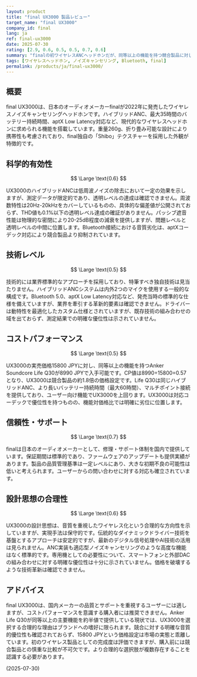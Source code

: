 ```yaml
---
layout: product
title: "final UX3000 製品レビュー"
target_name: "final UX3000"
company_id: final
lang: ja
ref: final-ux3000
date: 2025-07-30
rating: [2.9, 0.6, 0.5, 0.5, 0.7, 0.6]
summary: "finalの初ワイヤレスANCヘッドホンだが、同等以上の機能を持つ競合製品に対してコストパフォーマンスで劣る"
tags: [ワイヤレスヘッドホン, ノイズキャンセリング, Bluetooth, final]
permalink: /products/ja/final-ux3000/
---
```


## 概要

final UX3000は、日本のオーディオメーカーfinalが2022年に発売したワイヤレスノイズキャンセリングヘッドホンです。ハイブリッドANC、最大35時間のバッテリー持続時間、aptX Low Latency対応など、現代的なワイヤレスヘッドホンに求められる機能を搭載しています。重量260g、折り畳み可能な設計により携帯性も考慮されており、final独自の「Shibo」テクスチャーを採用した外観が特徴的です。

## 科学的有効性

$$ \Large \text{0.6} $$

UX3000のハイブリッドANCは低周波ノイズの除去において一定の効果を示しますが、測定データが限定的であり、透明レベルの達成は確認できません。周波数特性は20Hz-20kHzをカバーしているものの、具体的な偏差値が公開されておらず、THD値も0.1%以下の透明レベル達成の確証がありません。パッシブ遮音性能は物理的な密閉により20-25dB程度の減衰を提供しますが、問題レベルと透明レベルの中間に位置します。Bluetooth接続における音質劣化は、aptXコーデック対応により競合製品より抑制されています。

## 技術レベル

$$ \Large \text{0.5} $$

技術的には業界標準的なアプローチを採用しており、特筆すべき独自技術は見当たりません。ハイブリッドANCシステムは内外2つのマイクを使用する一般的な構成です。Bluetooth 5.0、aptX Low Latency対応など、発売当時の標準的な仕様を備えていますが、業界を牽引する革新的要素は確認できません。ドライバーは動特性を最適化したカスタム仕様とされていますが、既存技術の組み合わせの域を出ておらず、測定結果での明確な優位性は示されていません。

## コストパフォーマンス

$$ \Large \text{0.5} $$

UX3000の実売価格15800 JPYに対し、同等以上の機能を持つAnker Soundcore Life Q30が8990 JPYで入手可能です。CP値は8990÷15800=0.57となり、UX3000は競合製品の約1.8倍の価格設定です。Life Q30は同じハイブリッドANC、より長いバッテリー持続時間（最大60時間）、マルチポイント接続を提供しており、ユーザー向け機能でUX3000を上回ります。UX3000は対応コーデックで優位性を持つものの、機能対価格比では明確に劣位に位置します。

## 信頼性・サポート

$$ \Large \text{0.7} $$

finalは日本のオーディオメーカーとして、修理・サポート体制を国内で提供しています。保証期間は標準的であり、ファームウェアのアップデートも提供実績があります。製品の品質管理基準は一定レベルにあり、大きな初期不良の可能性は低いと考えられます。ユーザーからの問い合わせに対する対応も確立されています。

## 設計思想の合理性

$$ \Large \text{0.6} $$

UX3000の設計思想は、音質を重視したワイヤレス化という合理的な方向性を示していますが、実現手法は保守的です。伝統的なダイナミックドライバー技術を基盤とするアプローチは安定的ですが、最新のデジタル信号処理やAI技術の活用は見られません。ANC実装も適応型ノイズキャンセリングのような高度な機能はなく標準的です。専用機としての必要性について、スマートフォンと外部DACの組み合わせに対する明確な優位性は十分に示されていません。価格を破壊するような技術革新は確認できません。

## アドバイス

final UX3000は、国内メーカーの品質とサポートを重視するユーザーには適しますが、コストパフォーマンスを意識する購入者には推奨できません。Anker Life Q30が同等以上の主要機能を約半値で提供している現状では、UX3000を選択する合理的な理由はブランドへの嗜好に限られます。競合に対する明確な音質的優位性も確認されておらず、15800 JPYという価格設定は市場の実態と乖離しています。初のワイヤレス製品としての完成度は評価できますが、購入前には競合製品との慎重な比較が不可欠です。より合理的な選択肢が複数存在することを認識する必要があります。

(2025-07-30)

